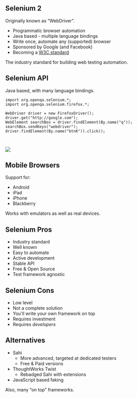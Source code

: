 ## Selenium 2

Originally known as “WebDriver”.

* Programmatic browser automation
* Java based - multiple language bindings
* Write once, automate any (supported) browser
* Sponsored by Google (and Facebook)
* Becoming a [W3C standard](http://www.w3.org/TR/webdriver/)

The industry standard for building web testing automation.

## Selenium API

Java based, with many language bindings.

    import org.openqa.selenium.*;
    import org.openqa.selenium.firefox.*;

    WebDriver driver = new FirefoxDriver();
    driver.get("http://google.com");
    WebElement searchBox = driver.findElement(By.name("q"));
    searchBox.sendKeys("webdriver");
    driver.findElement(By.name("btnK")).click();

<img src="img/browsers.png" style="margin-top: 2em"/>

## Mobile Browsers

Support for:

* Android
* iPad
* iPhone
* Blackberry

Works with emulators as well as real devices.

## Selenium Pros

* Industry standard
* Well known
* Easy to automate
* Active development
* Stable API
* Free & Open Source
* Test framework agnostic

## Selenium Cons

* Low level
* Not a complete solution
* You'll write your own framework on top
* Requires investment
* Requires _developers_

## Alternatives

* Sahi
    * More advanced, targeted at dedicated testers
    * Free & Paid versions
* ThoughtWorks Twist
    * Rebadged Sahi with extensions
* JavaScript based faking

Also, many “on top” frameworks.